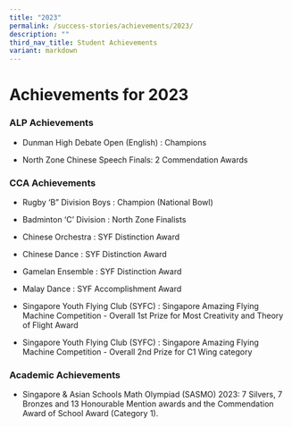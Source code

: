 ```yaml
---
title: "2023"
permalink: /success-stories/achievements/2023/
description: ""
third_nav_title: Student Achievements
variant: markdown
---
```

# **Achievements for 2023**

### ALP Achievements


*   Dunman High Debate Open (English) : Champions
    
*   North Zone Chinese Speech Finals: 2 Commendation Awards
    


### CCA Achievements
* Rugby ‘B” Division Boys : Champion (National Bowl)
    
*   Badminton ‘C’ Division : North Zone Finalists
    
*   Chinese Orchestra : SYF Distinction Award
    
*   Chinese Dance : SYF Distinction Award
    
*   Gamelan Ensemble : SYF Distinction Award
    
*   Malay Dance : SYF Accomplishment Award
    
*   Singapore Youth Flying Club (SYFC) : Singapore Amazing Flying Machine Competition - Overall 1st Prize for Most Creativity and Theory of Flight Award 
*   Singapore Youth Flying Club (SYFC) : Singapore Amazing Flying Machine Competition  - Overall 2nd Prize for C1 Wing category

### Academic Achievements


*   Singapore & Asian Schools Math Olympiad (SASMO) 2023: 7 Silvers, 7 Bronzes and 13 Honourable Mention awards and the Commendation Award of School Award (Category 1).